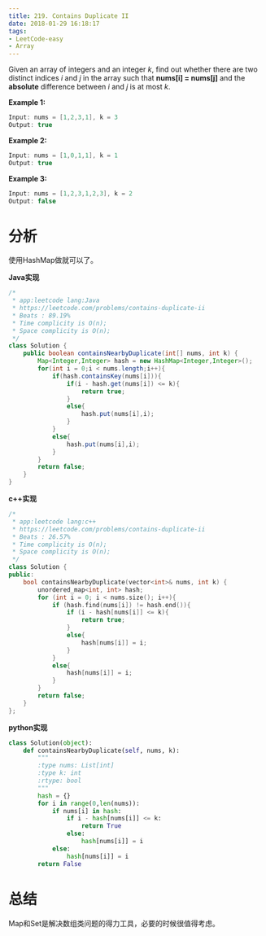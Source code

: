 ```yaml
---
title: 219. Contains Duplicate II
date: 2018-01-29 16:18:17
tags:
- LeetCode-easy
- Array
---
```


Given an array of integers and an integer *k*, find out whether there are two distinct indices *i* and *j* in the array such that **nums[i] = nums[j]** and the **absolute** difference between *i* and *j* is at most *k*.

**Example 1:**

```java
Input: nums = [1,2,3,1], k = 3
Output: true
```

**Example 2:**

```java
Input: nums = [1,0,1,1], k = 1
Output: true
```

**Example 3:**

```java
Input: nums = [1,2,3,1,2,3], k = 2
Output: false
```

<!--more-->

# 分析

使用HashMap做就可以了。

**Java实现**

```java
/*
 * app:leetcode lang:Java
 * https://leetcode.com/problems/contains-duplicate-ii
 * Beats : 89.19%
 * Time complicity is O(n);
 * Space complicity is O(n);
 */
class Solution {
    public boolean containsNearbyDuplicate(int[] nums, int k) {
        Map<Integer,Integer> hash = new HashMap<Integer,Integer>();
        for(int i = 0;i < nums.length;i++){
            if(hash.containsKey(nums[i])){
                if(i - hash.get(nums[i]) <= k){
                    return true;
                }
                else{
                    hash.put(nums[i],i);
                }
            }
            else{
                hash.put(nums[i],i);
            }
        }
        return false;
    }
}
```

**c++实现**

```c++
/*
 * app:leetcode lang:c++
 * https://leetcode.com/problems/contains-duplicate-ii
 * Beats : 26.57% 
 * Time complicity is O(n);
 * Space complicity is O(n);
 */
class Solution {
public:
    bool containsNearbyDuplicate(vector<int>& nums, int k) {
		unordered_map<int, int> hash;
		for (int i = 0; i < nums.size(); i++){
			if (hash.find(nums[i]) != hash.end()){
				if (i - hash[nums[i]] <= k){
					return true;
				}
				else{
					hash[nums[i]] = i;
				}
			}
			else{
				hash[nums[i]] = i;
			}
		}
		return false;
    }
};
```

**python实现**

```python
class Solution(object):
    def containsNearbyDuplicate(self, nums, k):
        """
        :type nums: List[int]
        :type k: int
        :rtype: bool
        """
        hash = {}
        for i in range(0,len(nums)):
            if nums[i] in hash:
                if i - hash[nums[i]] <= k:
                    return True
                else:
                    hash[nums[i]] = i
            else:
                hash[nums[i]] = i
        return False
```

# 总结

Map和Set是解决数组类问题的得力工具，必要的时候很值得考虑。